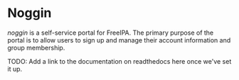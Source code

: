 # Noggin

*noggin* is a self-service portal for FreeIPA.
The primary purpose of the portal is to allow users to sign up and manage their
account information and group membership.

TODO: Add a link to the documentation on readthedocs here once we've set it up.
